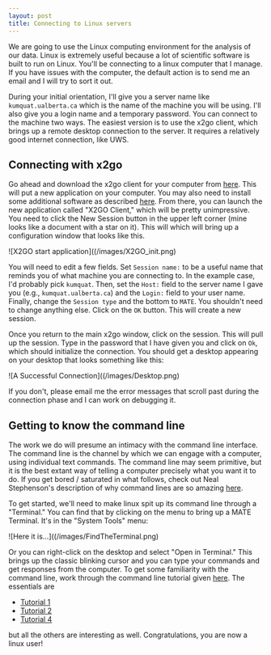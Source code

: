 ```yaml
---
layout: post
title: Connecting to Linux servers
---
```


We are going to use the Linux computing environment for the analysis of our data.  Linux is extremely useful because a lot of scientific software is built to run on Linux.  You'll be connecting to a linux computer that I manage.  If you have issues with the computer, the default action is to send me an email and I will try to sort it out.  

During your initial orientation, I'll give you a server name like `kumquat.ualberta.ca` which is the name of the machine you will be using.  I'll also give you a login name and a temporary password.  You can connect to the machine two ways.  The easiest version is to use the x2go client, which brings up a remote desktop connection to the server.  It requires a relatively good internet connection, like UWS.

## Connecting with x2go

Go ahead and download the x2go client for your computer from [here](http://wiki.x2go.org/doku.php/download:start).  This will put a new application on your computer.  You may also need to install some additional software as described [here](http://wiki.x2go.org/doku.php/doc:installation:x2goclient).  From there, you can launch the new application called "X2GO Client," which will be pretty unimpressive.  You need to click the New Session button in the upper left corner (mine looks like a document with a star on it).  This will which will bring up a configuration window that looks like this.  

![X2GO start application]((/images/X2GO_init.png)

You will need to edit a few fields.  Set `Session name:` to be a useful name that reminds you of what machine you are connecting to.  In the example case, I'd probably pick `kumquat`.  Then, set the `Host:` field to the server name I gave you (e.g., `kumquat.ualberta.ca`) and the `Login:` field to your user name.  Finally, change the `Session type` and the bottom to `MATE`.  You shouldn't need to change anything else.  Click on the `OK` button.  This will create a new session.

Once you return to the main x2go window, click on the session.  This will pull up the session.  Type in the password that I have given you and click on `Ok`, which should initialize the connection.  You should get a desktop appearing on your desktop that looks something like this:

![A Successful Connection]((/images/Desktop.png)

If you don't, please email me the error messages that scroll past during the connection phase and I can work on debugging it.

## Getting to know the command line

The work we do will presume an intimacy with the command line interface.  The command line is the channel by which we can engage with a computer, using individual text commands.  The command line may seem primitive, but it is the best extant way of telling a computer precisely what you want it to do.  If you get bored / saturated in what follows, check out Neal Stephenson's description of why command lines are so amazing [here](http://www.cryptonomicon.com/beginning.html).  

To get started, we'll need to make linux spit up its command line through a "Terminal."  You can find that by clicking on the menu to bring up a MATE Terminal.  It's in the "System Tools" menu:

![Here it is...]((/images/FindTheTerminal.png)

Or you can right-click on the desktop and select "Open in Terminal."  This brings up the classic blinking cursor and you can type your commands and get responses from the computer.  To get some familiarity with the command line, work through the command line tutorial given [here](http://www.ee.surrey.ac.uk/Teaching/Unix/). The essentials are

*  [Tutorial 1](http://www.ee.surrey.ac.uk/Teaching/Unix/unix1.html)
*  [Tutorial 2](http://www.ee.surrey.ac.uk/Teaching/Unix/unix2.html)
*  [Tutorial 4](http://www.ee.surrey.ac.uk/Teaching/Unix/unix4.html)

but all the others are interesting as well.  Congratulations, you are now a linux user!
